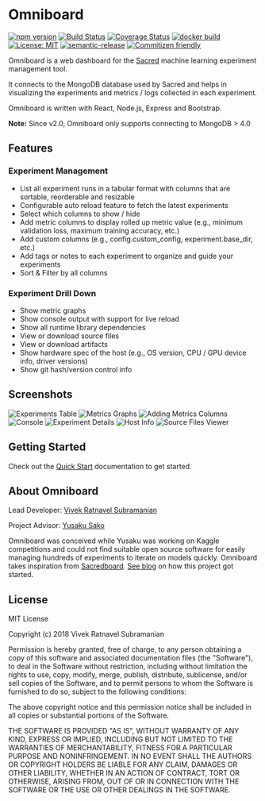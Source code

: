 # Omniboard

[![npm version](https://img.shields.io/npm/v/omniboard.svg)](https://www.npmjs.com/package/omniboard)
[![Build Status](https://travis-ci.com/vivekratnavel/omniboard.svg?branch=master)](https://travis-ci.com/vivekratnavel/omniboard)
[![Coverage Status](https://img.shields.io/coveralls/github/vivekratnavel/omniboard/master.svg)](https://coveralls.io/github/vivekratnavel/omniboard?branch=master)
[![docker build](https://img.shields.io/docker/build/vivekratnavel/omniboard.svg)](https://hub.docker.com/r/vivekratnavel/omniboard/builds)
[![License: MIT](https://img.shields.io/badge/license-MIT-blue.svg)](https://opensource.org/licenses/MIT)
[![semantic-release](https://img.shields.io/badge/%20%20%F0%9F%93%A6%F0%9F%9A%80-semantic--release-e10079.svg)](https://github.com/semantic-release/semantic-release)
[![Commitizen friendly](https://img.shields.io/badge/commitizen-friendly-brightgreen.svg)](http://commitizen.github.io/cz-cli/)

Omniboard is a web dashboard for the [Sacred](https://github.com/IDSIA/sacred)
machine learning experiment management tool.

It connects to the MongoDB database used by Sacred
and helps in visualizing the experiments and metrics / logs collected in each experiment. 

Omniboard is written with React, Node.js, Express and Bootstrap.

**Note:** Since v2.0, Omniboard only supports connecting to MongoDB > 4.0

## Features

### Experiment Management
* List all experiment runs in a tabular format with columns that are sortable, reorderable and resizable
* Configurable auto reload feature to fetch the latest experiments
* Select which columns to show / hide 
* Add metric columns to display rolled up metric value (e.g., minimum validation loss, maximum training accuracy, etc.)
* Add custom columns (e.g., config.custom_config, experiment.base_dir, etc.)
* Add tags or notes to each experiment to organize and guide your experiments 
* Sort & Filter by all columns

### Experiment Drill Down
* Show metric graphs
* Show console output with support for live reload
* Show all runtime library dependencies
* View or download source files
* View or download artifacts
* Show hardware spec of the host (e.g., OS version, CPU / GPU device info, driver versions)
* Show git hash/version control info

## Screenshots

![Experiments Table](https://raw.githubusercontent.com/vivekratnavel/omniboard/master/docs/assets/screenshots/table.png)
![Metrics Graphs](https://raw.githubusercontent.com/vivekratnavel/omniboard/master/docs/assets/screenshots/metric-graphs.png)
![Adding Metrics Columns](https://raw.githubusercontent.com/vivekratnavel/omniboard/master/docs/assets/screenshots/adding-metrics.png)
![Console](https://raw.githubusercontent.com/vivekratnavel/omniboard/master/docs/assets/screenshots/console.png)
![Experiment Details](https://raw.githubusercontent.com/vivekratnavel/omniboard/master/docs/assets/screenshots/experiment-details.png)
![Host Info](https://raw.githubusercontent.com/vivekratnavel/omniboard/master/docs/assets/screenshots/host-info.png)
![Source Files Viewer](https://raw.githubusercontent.com/vivekratnavel/omniboard/master/docs/assets/screenshots/source-file-view.png)

## Getting Started

Check out the [Quick Start](https://vivekratnavel.github.io/omniboard/#/quick-start) documentation to get started.


## About Omniboard

Lead Developer: [Vivek Ratnavel Subramanian](https://github.com/vivekratnavel)

Project Advisor: [Yusaku Sako](https://github.com/u39kun)

Omniboard was conceived while Yusaku was working on Kaggle competitions and could not find suitable open source software for easily managing hundreds of experiments to iterate on models quickly. Omniboard takes inspiration from [Sacredboard](https://github.com/chovanecm/sacredboard).  [See blog](https://medium.com/@u39kun/managing-your-machine-learning-experiments-and-making-them-repeatable-in-tensorflow-pytorch-bc8043099dbd) on how this project got started.

## License

MIT License

Copyright (c) 2018 Vivek Ratnavel Subramanian

Permission is hereby granted, free of charge, to any person obtaining a copy of this software and associated documentation files (the "Software"), to deal in the Software without restriction, including without limitation the rights to use, copy, modify, merge, publish, distribute, sublicense, and/or sell copies of the Software, and to permit persons to whom the Software is furnished to do so, subject to the following conditions:

The above copyright notice and this permission notice shall be included in all copies or substantial portions of the Software.

THE SOFTWARE IS PROVIDED "AS IS", WITHOUT WARRANTY OF ANY KIND, EXPRESS OR IMPLIED, INCLUDING BUT NOT LIMITED TO THE WARRANTIES OF MERCHANTABILITY, FITNESS FOR A PARTICULAR PURPOSE AND NONINFRINGEMENT. IN NO EVENT SHALL THE AUTHORS OR COPYRIGHT HOLDERS BE LIABLE FOR ANY CLAIM, DAMAGES OR OTHER LIABILITY, WHETHER IN AN ACTION OF CONTRACT, TORT OR OTHERWISE, ARISING FROM, OUT OF OR IN CONNECTION WITH THE SOFTWARE OR THE USE OR OTHER DEALINGS IN THE SOFTWARE.
